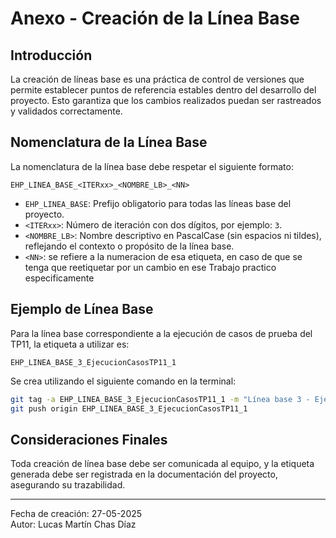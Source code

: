 
# Anexo - Creación de la Línea Base

## Introducción

La creación de líneas base es una práctica de control de versiones que permite establecer puntos de referencia estables dentro del desarrollo del proyecto. Esto garantiza que los cambios realizados puedan ser rastreados y validados correctamente.

## Nomenclatura de la Línea Base

La nomenclatura de la línea base  debe respetar el siguiente formato:

```
EHP_LINEA_BASE_<ITERxx>_<NOMBRE_LB>_<NN>
```

- `EHP_LINEA_BASE`: Prefijo obligatorio para todas las líneas base del proyecto.
- `<ITERxx>`: Número de iteración con dos dígitos, por ejemplo: `3`.
- `<NOMBRE_LB>`: Nombre descriptivo en PascalCase (sin espacios ni tildes), reflejando el contexto o propósito de la línea base.
- `<NN>`: se refiere a la numeracion de esa etiqueta, en caso de que se tenga que reetiquetar por un cambio en ese Trabajo practico especificamente

## Ejemplo de Línea Base

Para la línea base correspondiente a la ejecución de casos de prueba del TP11, la etiqueta a utilizar es:

```
EHP_LINEA_BASE_3_EjecucionCasosTP11_1
```

Se crea utilizando el siguiente comando en la terminal:

```bash
git tag -a EHP_LINEA_BASE_3_EjecucionCasosTP11_1 -m "Línea base 3 - Ejecución de Casos de Prueba TP11"
git push origin EHP_LINEA_BASE_3_EjecucionCasosTP11_1
```

## Consideraciones Finales

Toda creación de línea base debe ser comunicada al equipo, y la etiqueta generada debe ser registrada en la documentación del proyecto, asegurando su trazabilidad.

---

Fecha de creación: 27-05-2025  
Autor: Lucas Martín Chas Díaz

